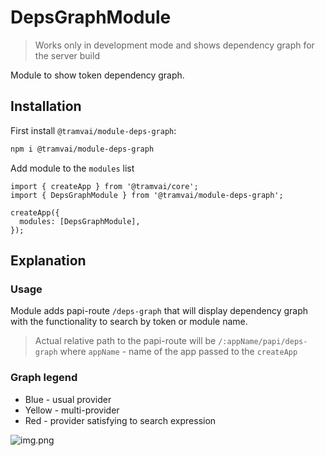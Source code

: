 # DepsGraphModule

> Works only in development mode and shows dependency graph for the server build

Module to show token dependency graph.

## Installation

First install `@tramvai/module-deps-graph`:

```bash npm2yarn
npm i @tramvai/module-deps-graph
```

Add module to the `modules` list

```tsx
import { createApp } from '@tramvai/core';
import { DepsGraphModule } from '@tramvai/module-deps-graph';

createApp({
  modules: [DepsGraphModule],
});
```

## Explanation

### Usage

Module adds papi-route `/deps-graph` that will display dependency graph with the functionality to search by token or module name.

> Actual relative path to the papi-route will be `/:appName/papi/deps-graph` where `appName` - name of the app passed to the `createApp`

### Graph legend

- Blue - usual provider
- Yellow - multi-provider
- Red - provider satisfying to search expression

![img.png](http://s.csssr.ru/UAHCBP6MS/localhost_3000_pfphome_papi_deps-graph_search%3Dboxy%26lines%3Dgenerate_page%252Cinit_-_Google_Chrome_2021-04-13_14.55.05.png)
